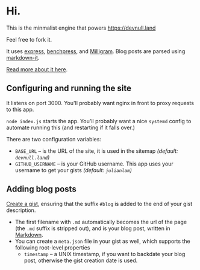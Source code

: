 # Hi.

This is the minmalist engine that powers https://devnull.land

Feel free to fork it.

It uses [express](expressjs.com/), [benchpress](https://github.com/benchpressjs/benchpressjs), and [Milligram](//milligram.io). Blog posts are parsed using [markdown-it](https://github.com/markdown-it/markdown-it).

[Read more about it here](https://devnull.land/github-gist-blog).

## Configuring and running the site

It listens on port 3000. You'll probably want nginx in front to proxy requests to this app.

`node index.js` starts the app. You'll probably want a nice `systemd` config to automate running this (and restarting if it falls over.)

There are two configuration variables:

* `BASE_URL` &ndash; is the URL of the site, it is used in the sitemap *(default: `devnull.land`)*
* `GITHUB_USERNAME` &ndash; is your GitHub username. This app uses your username to get your gists *(default: `julianlam`)*

## Adding blog posts

[Create a gist](//gist.github.com/), ensuring that the suffix `#blog` is added to the end of your gist description.

* The first filename with `.md` automatically becomes the url of the page (the `.md` suffix is stripped out), and is your blog post, written in [Markdown](https://commonmark.org/help/).
* You can create a `meta.json` file in your gist as well, which supports the following root-level properties
    * `timestamp` &ndash; a UNIX timestamp, if you want to backdate your blog post, otherwise the gist creation date is used.
